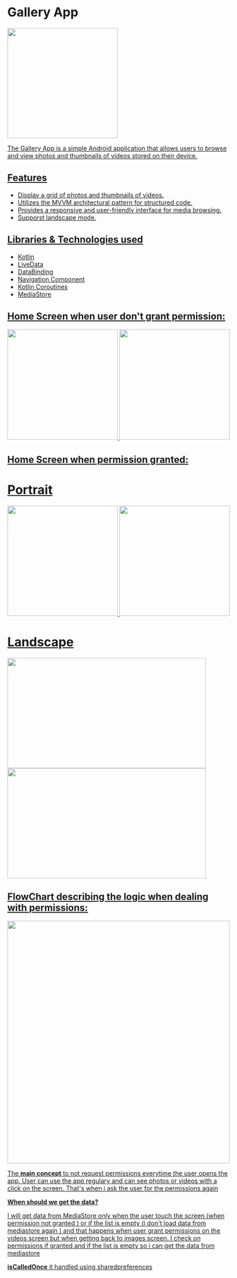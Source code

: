 # Gallery App
<a href="https://drive.google.com/uc?export=view&id=1SCtccVf0J7BC5kw1OZZ_LZOBmVBsHKIq"><img src="https://drive.google.com/uc?export=view&id=1SCtccVf0J7BC5kw1OZZ_LZOBmVBsHKIq" style="width: 250px; height: 250px max-width: 50%; height: auto"/>
<p>The Gallery App is a simple Android application that allows users to browse and view photos and thumbnails of videos stored on their device.</p>

## Features

- Display a grid of photos and thumbnails of videos.
- Utilizes the MVVM architectural pattern for structured code.
- Provides a responsive and user-friendly interface for media browsing.
- Supporst landscape mode.

## Libraries & Technologies used

- Kotlin
- LiveData
- DataBinding
- Navigation Component
- Kotlin Coroutines
- MediaStore

## Home Screen when user don't grant permission:

<a href="https://drive.google.com/uc?export=view&id=1NCPSsFKZ8T9GviRtJjoaGOgkC6D2JNV_"><img src="https://drive.google.com/uc?export=view&id=1NCPSsFKZ8T9GviRtJjoaGOgkC6D2JNV_" style="width: 250px; height: 250px max-width: 50%; height: auto"/>
<a href="https://drive.google.com/uc?export=view&id=1N9vDgmZODtQp_C0CD7PRNgt2gGLxARhQ"><img src="https://drive.google.com/uc?export=view&id=1N9vDgmZODtQp_C0CD7PRNgt2gGLxARhQ" style="width: 250px; height: 250px max-width: 50%; height: auto"/>

## Home Screen when permission granted:

# Portrait
<div></div>
<a href="https://drive.google.com/uc?export=view&id=1MftQ_vt6SYMOfGxlG2njUmXn9Tawz7JL"><img src="https://drive.google.com/uc?export=view&id=1MftQ_vt6SYMOfGxlG2njUmXn9Tawz7JL" style="width: 250px; height: 250px max-width: 50%; height: auto" />
<a href="https://drive.google.com/uc?export=view&id=1MwswFK6pGHMMHTePtQtaIXU2FQxM4Gal"><img src="https://drive.google.com/uc?export=view&id=1MwswFK6pGHMMHTePtQtaIXU2FQxM4Gal" style="width: 250px; height: 250px max-width: 50%; height: auto" />

# Landscape
<div></div>
<a href="https://drive.google.com/uc?export=view&id=1N71ChMiwycMOxmjnoE7RJgsmraE7H1uy"><img src="https://drive.google.com/uc?export=view&id=1N71ChMiwycMOxmjnoE7RJgsmraE7H1uy" style="width: 450px; height: 250px;"/>
<br>
<a href="https://drive.google.com/uc?export=view&id=1N7RZvGZKwTVCfk3V-ZV7p7fth0iktskQ"><img src="https://drive.google.com/uc?export=view&id=1N7RZvGZKwTVCfk3V-ZV7p7fth0iktskQ" style="width: 450px; height: 250px;"/>

## FlowChart describing the logic when dealing with permissions:
<a href="https://drive.google.com/uc?export=view&id=1QnDAbwvzlp-cXYq6NxojmukoV47mhlHl"><img src="https://drive.google.com/uc?export=view&id=1QnDAbwvzlp-cXYq6NxojmukoV47mhlHl" style="width: 100%; height: 550px;"/>
<p>The <b>main concept</b> to not request permissions everytime the user opens the app. User can use the app regulary and can see photos or videos with a click on the screen. That's when i ask the user for the permissions again</p>
<p><b>When should we get the data?</b></p>
<p>I will get data from MediaStore only when the user touch the screen (when permission not granted ) or if the list is empty (i don't load data from mediastore again ) and that happens when user grant permissions on the videos screen but when getting back to images screen. I check on permissions if granted and if the list is empty so i can get the data from mediastore</p>
<p><b>isCalledOnce</b> it handled using sharedpreferences</p>
